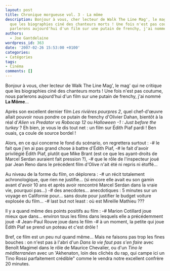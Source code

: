 ```yaml
---
layout: post
title: Chronique morgueuse vol. 3 - La môme
description: Bonjour à vous, cher lecteur de Walk The Line Mag', le mag' qui ne critique
  que les biographies ciné des chanteurs morts ! Une fois n'est pas coutume, nous
  parlerons aujourd'hui d'un film sur une putain de frenchy, j'ai nommé {{La Môme}}...
authors:
  - Joe Gantdelaine
wordpress_id: 363
date: '2007-02-26 15:53:00 +0100'
categories:
- Catégories
tags:
- Cinéma
comments: []
---
```

Bonjour à vous, cher lecteur de Walk The Line Mag', le mag' qui ne critique que les biographies ciné des chanteurs morts ! Une fois n'est pas coutume, nous parlerons aujourd'hui d'un film sur une putain de frenchy, j'ai nommé __La Môme__...

Après son excellent dernier film *Les rivières pourpres 2*, quel chef-d'œuvre allait pouvoir nous pondre ce putain de frenchy d'Olivier Dahan, bientôt à la réal d'*Alien vs Predator vs Robocop 12* ou *Halloween -1 : Just before the turkey* ? Eh bien, je vous le dis tout net : un film sur Édith Piaf pardi ! Ben ouais, ça coule de source bordel !

Alors, en ce qui concerne le fond du scénario, on regrettera surtout : 
-# le fait que j'en ai pas grand chose à battre d'Édith Piaf, 
-# le fait d'avoir privilégié Édith Piaf, plutôt que Mike Brant (est ce que les ayant-droits de Marcel Serdan auraient fait pression ?), 
-# que le rôle de l'inspecteur joué par Jean Reno dans le précédent film d'Olive n'ait été ni repris ni étoffé...

Au niveau de la forme du film, on déplorera : 
-# un récit totalement achronologique, que rien ne justifie... (si encore elle avait eu son gamin avant d'avoir 10 ans et après avoir rencontré Marcel Serdan dans la vraie vie, pourquoi pas...) 
-# des anecdotes... anecdotiques : 5 minutes sur un voyage en Californie pour... sans doute pour justifier le budget voiture explosée du film... 
-# last but not least : où est Mireille Mathieu ???

Il y a quand même des points positifs au film : 
-# Marion Cotillard joue mieux que dans... environ tous les films dans lesquels elle a précédemment joué 
-# Jean-Paul Rouve joue dans le film 
-# à un moment, la petite qui joue Édith Piaf se prend un poteau et c'est drôle !

Bref, ce film est un peu nul quand même... Mais ne faisons pas trop les fines bouches : on n'est pas à l'abri d'un *Dans la vie faut pas s'en faire* avec Benoît Magimel dans le rôle de Maurice Chevalier, ou d'un *Tino le méditerranéen* avec un 'Akhenaton, loin des clichés du rap, qui campe ici un Tino Rossi parfaitement crédible" comme le vendra notre excellent confrère 20 minutes.
